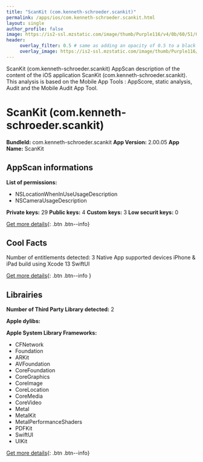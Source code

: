 ```yaml
---
title: "ScanKit (com.kenneth-schroeder.scankit)"
permalink: /apps/ios/com.kenneth-schroeder.scankit.html
layout: single
author_profile: false
image: https://is2-ssl.mzstatic.com/image/thumb/Purple116/v4/0b/60/51/0b605119-8666-5891-97b0-eab6893b2de0/AppIcon-1x_U007emarketing-0-10-0-85-220.png/512x512bb.jpg
header: 
     overlay_filter: 0.5 # same as adding an opacity of 0.5 to a black background
     overlay_image: https://is2-ssl.mzstatic.com/image/thumb/Purple116/v4/0b/60/51/0b605119-8666-5891-97b0-eab6893b2de0/AppIcon-1x_U007emarketing-0-10-0-85-220.png/512x512bb.jpg
---
```

ScanKit (com.kenneth-schroeder.scankit) AppScan description of the content of the iOS application ScanKit (com.kenneth-schroeder.scankit). This analysis is based on the Mobile App Tools : AppScore, static analysis, Audit and the Mobile Audit App Tool.

# ScanKit (com.kenneth-schroeder.scankit)

**BundleId:** com.kenneth-schroeder.scankit
**App Version:** 2.00.05
**App Name:** ScanKit


## AppScan informations 

**List of permissions:** 
- NSLocationWhenInUseUsageDescription
- NSCameraUsageDescription
  
  
**Private keys:** 29
**Public keys:** 4
**Custom keys:** 3
**Low securit keys:** 0
  
[Get more details](/pricing.html){: .btn .btn--info}

## Cool Facts

Number of entitlements detected: 3
Native App
supported devices iPhone & iPad
build using Xcode 13
SwiftUI
  
[Get more details](/pricing.html){: .btn .btn--info }

## Librairies 
**Number of Third Party Library detected:** 2


**Apple dylibs:**


**Apple System Library Frameworks:**
- CFNetwork
- Foundation
- ARKit
- AVFoundation
- CoreFoundation
- CoreGraphics
- CoreImage
- CoreLocation
- CoreMedia
- CoreVideo
- Metal
- MetalKit
- MetalPerformanceShaders
- PDFKit
- SwiftUI
- UIKit


  
[Get more details](/pricing.html){: .btn .btn--info}

